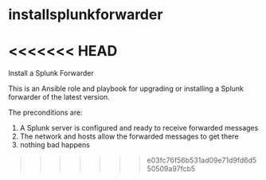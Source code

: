 # installsplunkforwarder
<<<<<<< HEAD
=======

Install a Splunk Forwarder

This is an Ansible role and playbook for upgrading or installing a Splunk forwarder of the latest version.

The preconditions are:

1. A Splunk server is configured and ready to receive forwarded messages
2. The network and hosts allow the forwarded messages to get there
3. nothing bad happens
>>>>>>> e03fc76f56b531ad09e71d9fd6d550509a97fcb5
